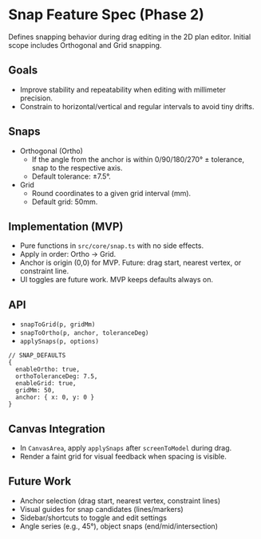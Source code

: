 # Snap Feature Spec (Phase 2)

Defines snapping behavior during drag editing in the 2D plan editor. Initial scope includes Orthogonal and Grid snapping.

## Goals
- Improve stability and repeatability when editing with millimeter precision.
- Constrain to horizontal/vertical and regular intervals to avoid tiny drifts.

## Snaps
- Orthogonal (Ortho)
  - If the angle from the anchor is within 0/90/180/270° ± tolerance, snap to the respective axis.
  - Default tolerance: ±7.5°.
- Grid
  - Round coordinates to a given grid interval (mm).
  - Default grid: 50mm.

## Implementation (MVP)
- Pure functions in `src/core/snap.ts` with no side effects.
- Apply in order: Ortho → Grid.
- Anchor is origin (0,0) for MVP. Future: drag start, nearest vertex, or constraint line.
- UI toggles are future work. MVP keeps defaults always on.

## API
- `snapToGrid(p, gridMm)`
- `snapToOrtho(p, anchor, toleranceDeg)`
- `applySnaps(p, options)`

```
// SNAP_DEFAULTS
{
  enableOrtho: true,
  orthoToleranceDeg: 7.5,
  enableGrid: true,
  gridMm: 50,
  anchor: { x: 0, y: 0 }
}
```

## Canvas Integration
- In `CanvasArea`, apply `applySnaps` after `screenToModel` during drag.
- Render a faint grid for visual feedback when spacing is visible.

## Future Work
- Anchor selection (drag start, nearest vertex, constraint lines)
- Visual guides for snap candidates (lines/markers)
- Sidebar/shortcuts to toggle and edit settings
- Angle series (e.g., 45°), object snaps (end/mid/intersection)
